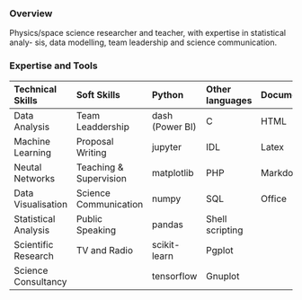 ### Overview 

Physics/space science researcher and teacher, with expertise in statistical analy- sis, data modelling, team leadership and science communication.

### Expertise and Tools

Technical Skills | Soft Skills | Python | Other languages | Documentation| 
| :---    | :--  | :---   | :---            | :--- 	       | 
Data Analysis | Team Leaddership |  dash (Power BI)      | C                 | HTML  |
Machine  Learning | Proposal Writing|  jupyter	    	| IDL               |Latex  |
Neutal Networks     | Teaching & Supervision|  matplotlib  | PHP  | Markdown |
Data Visualisation | Science Communication |   numpy    | SQL               |Office  |
Statistical Analysis | Public Speaking|   pandas               | Shell scripting     |        |
Scientific Research | TV and Radio   |    scikit-learn         | Pgplot              |        |
Science Consultancy |                | tensorflow           | Gnuplot             |        |

<!--
**steviecurran/steviecurran** is a ✨ _special_ ✨ repository because its `README.md` (this file) appears on your GitHub profile.


Here are some ideas to get you started:

- 🔭 I’m currently working on ...
- 🌱 I’m currently learning ...
- 👯 I’m looking to collaborate on ...
- 🤔 I’m looking for help with ...
- 💬 Ask me about ...
- 📫 How to reach me: ...
- 😄 Pronouns: ...
- ⚡ Fun fact: ...
-->

